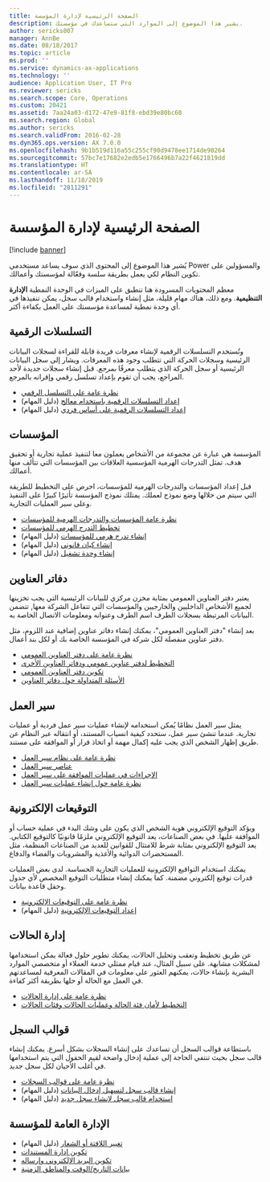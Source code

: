 ```yaml
---
title: الصفحة الرئيسية لإدارة المؤسسة
description: يشير هذا الموضوع إلى الموارد التي ستساعدك في مؤسستك.
author: sericks007
manager: AnnBe
ms.date: 08/18/2017
ms.topic: article
ms.prod: ''
ms.service: dynamics-ax-applications
ms.technology: ''
audience: Application User, IT Pro
ms.reviewer: sericks
ms.search.scope: Core, Operations
ms.custom: 20421
ms.assetid: 7aa24a03-d172-47e9-81f8-ebd39e80bc60
ms.search.region: Global
ms.author: sericks
ms.search.validFrom: 2016-02-28
ms.dyn365.ops.version: AX 7.0.0
ms.openlocfilehash: 9b1b519d116a55c255cf90d9478ee1714de90264
ms.sourcegitcommit: 57bc7e17682e2edb5e1766496b7a22f4621819dd
ms.translationtype: HT
ms.contentlocale: ar-SA
ms.lasthandoff: 11/18/2019
ms.locfileid: "2811291"
---
```

# <a name="organization-administration-home-page"></a>الصفحة الرئيسية لإدارة المؤسسة

[!include [banner](../includes/banner.md)]

يُشير هذا الموضوع إلى المحتوى الذي سوف يساعد مستخدمي Power والمسؤولين على تكوين النظام لكي يعمل بطريقة سلسة وفعّالة لمؤسستك وأعمالك.

معظم المحتويات المسرودة هنا تنطبق على الميزات في الوحدة النمطية **الإدارة التنظيمية**. ومع ذلك، هناك مهام قليلة، مثل إنشاء واستخدام قالب سجل، يمكن تنفيذها في أي وحدة نمطية لمساعدة مؤسستك على العمل بكفاءة أكثر.

## <a name="number-sequences"></a>التسلسلات الرقمية

وتُستخدم التسلسلات الرقمية لإنشاء معرفات فريدة قابلة للقراءة لسجلات البيانات الرئيسية وسجلات الحركة التي تتطلب وجود هذه المعرفات. ويشار إلى سجل البيانات الرئيسية أو سجل الحركة الذي يتطلب معرفًا *بمرجع*. قبل إنشاء سجلات جديدة لأحد المراجع، يجب أن تقوم بإعداد تسلسل رقمي وإقرانه بالمرجع.

- [نظرة عامة على التسلسل الرقمي](number-sequence-overview.md)
- [إعداد التسلسلات الرقمية باستخدام معالج](tasks/set-up-number-sequences-wizard.md) (دليل المهام)
- [إعداد التسلسلات الرقمية على أساس فردي](tasks/set-up-number-sequences-individual-basis.md) (دليل المهام)

## <a name="organizations"></a>المؤسسات

المؤسسة هي عبارة عن مجموعة من الأشخاص يعملون معا لتنفيذ عملية تجارية أو تحقيق هدف. تمثل التدرجات الهرمية المؤسسية العلاقات بين المؤسسات التي تتألف منها أعمالك.

قبل إعداد المؤسسات والتدرجات الهرمية للمؤسسات، احرص على التخطيط للطريقة التي سيتم من خلالها وضع نموذج لعملك. يمتلك نموذج المؤسسة تأثيرًا كبيرًا على التنفيذ وعلى سير العمليات التجارية.

- [نظرة عامة المؤسسات والتدرجات الهرمية للمؤسسات](organizations-organizational-hierarchies.md)
- [تخطيط التدرج الهرمي للمؤسسات](plan-organizational-hierarchy.md)
- [إنشاء تدرج هرمي للمؤسسات](tasks/create-organization-hierarchy.md) (دليل المهام)
- [إنشاء كيان قانوني](tasks/create-legal-entity.md) (دليل المهام)
- [إنشاء وحدة تشغيل](tasks/create-operating-unit.md) (دليل المهام)

## <a name="address-books"></a>دفاتر العناوين

يعتبر دفتر العناوين العمومي بمثابة مخزن مركزي للبيانات الرئيسية التي يجب تخزينها لجميع الأشخاص الداخليين والخارجيين والمؤسسات التي تتفاعل الشركة معها, تتضمن البيانات المرتبطة بسجلات الطرف اسم الطرف وعنوانه ومعلومات الاتصال الخاصة به.

بعد إنشاء "دفتر العناوين العمومي"، يمكنك إنشاء دفاتر عناوين إضافية عند اللزوم، مثل دفتر عناوين منفصلة لكل شركة في المؤسسة الخاصة بك أو لكل بند أعمال.

- [نظرة عامة على دفتر العناوين العمومي](overview-global-address-book.md)
- [التخطيط لدفتر عناوين عمومي ودفاتر العناوين الأخرى](plan-configuration-global-address-book-additional-address-books.md)
- [تكوين دفتر العناوين العمومي](tasks/configure-global-address-book.md)
- [الأسئلة المتداولة حول دفاتر العناوين](qa-address-books.md)

## <a name="workflow"></a>سير العمل

يمثل سير العمل نظامًا يُمكن استخدامه لإنشاء عمليات سير عمل فردية أو عمليات تجارية. عندما تنشئ سير عمل، ستحدد كيفية انسياب المستند، أو انتقاله عبر النظام عن طريق إظهار الشخص الذي يجب عليه إكمال مهمة أو اتخاذ قرار أو الموافقة على مستند.

- [نظرة عامة على نظام سير العمل](overview-workflow-system.md)
- [عناصر سير العمل](workflow-elements.md)
- [الإجراءات في عمليات الموافقة على سير العمل](workflow-actions.md)
- [نظرة عامة حول إنشاء عمليات سير العمل](create-workflow.md)

## <a name="electronic-signatures"></a>التوقيعات الإلكترونية

ويؤكد التوقيع الإلكتروني هوية الشخص الذي يكون على وشك البدء في عملية حساب أو الموافقة عليها. في بعض الصناعات، يعد التوقيع الإلكتروني ملزمًا قانونيًا كالتوقيع الكتابي. يعد التوقيع الإلكتروني بمثابة شرط للامتثال للقوانين للعديد من الصناعات المنظمة، مثل المستحضرات الدوائية والأغذية والمشروبات والفضاء والدفاع.

يمكنك استخدام التواقيع الإلكترونية للعمليات التجارية الحساسة. لدى بعض العمليات قدرات توقيع إلكتروني مضمنة. كما يمكنك إنشاء متطلبات التوقيع المخصص لأي جدول وحقل قاعدة بيانات.

- [نظرة عامة على التوقيعات الإلكترونية](electronic-signature-overview.md)
- [إعداد التوقيعات الإلكترونية](tasks/set-up-electronic-signatures.md) (دليل المهام)

## <a name="case-management"></a>إدارة الحالات

عن طريق تخطيط وتعقب وتحليل الحالات، يمكنك تطوير حلول فعالة يمكن استخدامها لمشكلات مشابهة. على سبيل المثال، عند قيام ممثلي خدمة العملاء أو متخصصي الموارد البشرية بإنشاء حالات، يمكنهم العثور على معلومات في المقالات المعرفية لمساعدتهم في العمل مع الحالة أو حلها بطريقة أكثر كفاءة.

- [نظرة عامة على إدارة الحالات](cases.md)
- [التخطيط لأمان فئة الحالة وعمليات الحالات وفئات الحالات](plan-case-management.md)

## <a name="record-templates"></a>قوالب السجل

باستطاعة قوالب السجل أن تساعدك على إنشاء السجلات بشكل أسرع. يمكنك إنشاء قالب سجل بحيث تنتفي الحاجة إلى عملية إدخال واضحة لقيم الحقول التي يتم استخدامها في أغلب الأحيان لكل سجل جديد.

- [نظرة عامة على قوالب السجلات](record-templates.md)
- [إنشاء قالب سجل لتسهيل إدخال البيانات](../../dev-itpro/data-entities/tasks/create-record-template-facilitate-data-entry.md) (دليل المهام)
- [استخدام قالب سجل لإنشاء سجل جديد](../../dev-itpro/data-entities/tasks/use-record-template-new-record.md) (دليل المهام)

## <a name="general-organization-administration"></a>الإدارة العامة للمؤسسة

- [تغيير اللافتة أو الشعار](../get-started/tasks/change-banner-or-logo.md) (دليل المهام)
- [تكوين إدارة المستندات](configure-document-management.md)
- [تكوين البريد الإلكتروني وإرساله](configure-email.md)
- [بيانات التاريخ/الوقت والمناطق الزمنية](date-time-zones.md)
